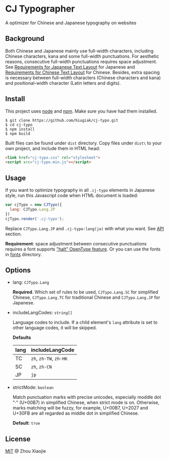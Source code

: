 # CJ Typographer

A optimizer for Chinese and Japanese typography on websites

## Background

Both Chinese and Japanese mainly use full-width characters, including Chinese characters, kana and some full-width punctuations. For aesthetic reasons, consecutive full-width punctuations requires space adjustment. See [Requirements for Japanese Text Layout](https://www.w3.org/TR/jlreq/#positioning_of_consecutive_opening_brackets_closing_brackets_comma_full_stops_and_middle_dots) for Japanese and [Requirements for Chinese Text Layout](https://www.w3.org/TR/clreq/#compression_rules_for_consecutive_punctuation_marks) for Chinese. Besides, extra spacing is necessary between full-width characters (Chinese characters and kana) and positional-width character (Latin letters and digits).

## Install

This project uses [node](http://nodejs.org/) and [npm](https://npmjs.com/). Make sure you have had them installed.

```shell
$ git clone https://github.com/hiugiak/cj-typo.git
$ cd cj-typo
$ npm install
$ npm build
```

Built files can be found under `dist` directory. Copy files under `dist\` to your own project, and include them in HTML head:

```html
<link href="cj-typo.css" rel="stylesheet">
<script src="cj-typo.min.js"></script>
```

## Usage

If you want to optimize typography in all `.cj-typo` elements in Japanese style, run this Javascript code when HTML document is loaded:

```js
var cjTypo = new CJTypo({
  lang: CJTypo.Lang.JP
})
cjTypo.render('.cj-typo');
```

Replace `CJTypo.Lang.JP` and `.cj-typo:lang(ja)` with what you want. See [API](#api) section.

**Requirement**: space adjustment between consecutive punctuations requires a font supports ["halt" OpenType feature](https://helpx.adobe.com/fonts/using/open-type-syntax.html#halt). Or you can use the fonts in [fonts](fonts) directory.

## Options

* lang: `CJTypo.Lang`

    **Required**. Which set of rules to be used, `CJTypo.Lang.SC` for simplified Chinese, `CJTypo.Lang.TC` for traditional Chinese and `CJTypo.Lang.JP` for Japanese.

* includeLangCodes: `string[]`

    Language codes to include. If a child element's `lang` attribute is set to other language codes, it will be skipped.

    **Defaults**

    | lang | includeLangCode |
    | ---- | --------------- |
    | TC   | `zh`, `zh-TW`, `zh-HK` |
    | SC   | `zh`, `zh-CN` |
    | JP   | `jp` |

* strictMode: `boolean`

    Match punctuation marks with precise unicodes, especially moddle dot "·" (U+00B7) in simplified Chinese, when strict mode is on. Otherwise, marks matching will be fuzzy, for example, U+00B7, U+2027 and U+30FB are all regarded as middle dot in simplified Chinese.

    **Default**: `true`

## License

[MIT](LICENSE) @ Zhou Xiaojie